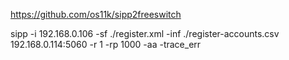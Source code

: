 https://github.com/os11k/sipp2freeswitch

sipp -i 192.168.0.106 -sf ./register.xml -inf ./register-accounts.csv 192.168.0.114:5060 -r 1 -rp 1000 -aa -trace_err